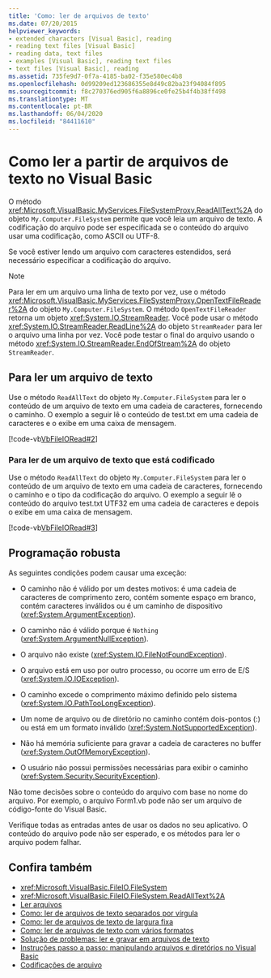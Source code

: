 ```yaml
---
title: 'Como: ler de arquivos de texto'
ms.date: 07/20/2015
helpviewer_keywords:
- extended characters [Visual Basic], reading
- reading text files [Visual Basic]
- reading data, text files
- examples [Visual Basic], reading text files
- text files [Visual Basic], reading
ms.assetid: 735fe9d7-0f7a-4185-ba02-f35e580ec4b8
ms.openlocfilehash: 0d99209ed123686355e8d49c82ba23f94084f895
ms.sourcegitcommit: f8c270376ed905f6a8896ce0fe25b4f4b38ff498
ms.translationtype: MT
ms.contentlocale: pt-BR
ms.lasthandoff: 06/04/2020
ms.locfileid: "84411610"
---
```

# <a name="how-to-read-from-text-files-in-visual-basic"></a>Como ler a partir de arquivos de texto no Visual Basic

O método <xref:Microsoft.VisualBasic.MyServices.FileSystemProxy.ReadAllText%2A> do objeto `My.Computer.FileSystem` permite que você leia um arquivo de texto. A codificação do arquivo pode ser especificada se o conteúdo do arquivo usar uma codificação, como ASCII ou UTF-8.

Se você estiver lendo um arquivo com caracteres estendidos, será necessário especificar a codificação do arquivo.

> [!NOTE]
> Para ler em um arquivo uma linha de texto por vez, use o método <xref:Microsoft.VisualBasic.MyServices.FileSystemProxy.OpenTextFileReader%2A> do objeto `My.Computer.FileSystem`. O método `OpenTextFileReader` retorna um objeto <xref:System.IO.StreamReader>. Você pode usar o método <xref:System.IO.StreamReader.ReadLine%2A> do objeto `StreamReader` para ler o arquivo uma linha por vez. Você pode testar o final do arquivo usando o método <xref:System.IO.StreamReader.EndOfStream%2A> do objeto `StreamReader`.

## <a name="to-read-from-a-text-file"></a>Para ler um arquivo de texto

Use o método `ReadAllText` do objeto `My.Computer.FileSystem` para ler o conteúdo de um arquivo de texto em uma cadeia de caracteres, fornecendo o caminho. O exemplo a seguir lê o conteúdo de test.txt em uma cadeia de caracteres e o exibe em uma caixa de mensagem.

[!code-vb[VbFileIORead#2](~/samples/snippets/visualbasic/VS_Snippets_VBCSharp/VbFileIORead/VB/Class1.vb#2)]

### <a name="to-read-from-a-text-file-that-is-encoded"></a>Para ler de um arquivo de texto que está codificado

Use o método `ReadAllText` do objeto `My.Computer.FileSystem` para ler o conteúdo de um arquivo de texto em uma cadeia de caracteres, fornecendo o caminho e o tipo da codificação do arquivo. O exemplo a seguir lê o conteúdo do arquivo test.txt UTF32 em uma cadeia de caracteres e depois o exibe em uma caixa de mensagem.

[!code-vb[VbFileIORead#3](~/samples/snippets/visualbasic/VS_Snippets_VBCSharp/VbFileIORead/VB/Class1.vb#3)]

## <a name="robust-programming"></a>Programação robusta

As seguintes condições podem causar uma exceção:

- O caminho não é válido por um destes motivos: é uma cadeia de caracteres de comprimento zero, contém somente espaço em branco, contém caracteres inválidos ou é um caminho de dispositivo (<xref:System.ArgumentException>).

- O caminho não é válido porque é `Nothing` (<xref:System.ArgumentNullException>).

- O arquivo não existe (<xref:System.IO.FileNotFoundException>).

- O arquivo está em uso por outro processo, ou ocorre um erro de E/S (<xref:System.IO.IOException>).

- O caminho excede o comprimento máximo definido pelo sistema (<xref:System.IO.PathTooLongException>).

- Um nome de arquivo ou de diretório no caminho contém dois-pontos (:) ou está em um formato inválido (<xref:System.NotSupportedException>).

- Não há memória suficiente para gravar a cadeia de caracteres no buffer (<xref:System.OutOfMemoryException>).

- O usuário não possui permissões necessárias para exibir o caminho (<xref:System.Security.SecurityException>).

Não tome decisões sobre o conteúdo do arquivo com base no nome do arquivo. Por exemplo, o arquivo Form1.vb pode não ser um arquivo de código-fonte do Visual Basic.

Verifique todas as entradas antes de usar os dados no seu aplicativo. O conteúdo do arquivo pode não ser esperado, e os métodos para ler o arquivo podem falhar.

## <a name="see-also"></a>Confira também

- <xref:Microsoft.VisualBasic.FileIO.FileSystem>
- <xref:Microsoft.VisualBasic.FileIO.FileSystem.ReadAllText%2A>
- [Ler arquivos](reading-from-files.md)
- [Como: ler de arquivos de texto separados por vírgula](how-to-read-from-comma-delimited-text-files.md)
- [Como: ler de arquivos de texto de largura fixa](how-to-read-from-fixed-width-text-files.md)
- [Como: ler de arquivos de texto com vários formatos](how-to-read-from-text-files-with-multiple-formats.md)
- [Solução de problemas: ler e gravar em arquivos de texto](troubleshooting-reading-from-and-writing-to-text-files.md)
- [Instruções passo a passo: manipulando arquivos e diretórios no Visual Basic](walkthrough-manipulating-files-and-directories.md)
- [Codificações de arquivo](file-encodings.md)
